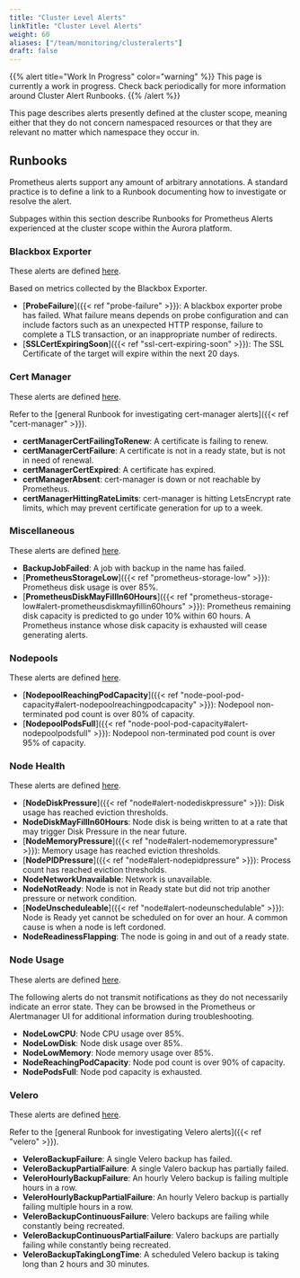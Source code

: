 ```yaml
---
title: "Cluster Level Alerts"
linkTitle: "Cluster Level Alerts"
weight: 60
aliases: ["/team/monitoring/clusteralerts"]
draft: false
---
```


{{% alert title="Work In Progress" color="warning" %}}
This page is currently a work in progress. Check back periodically for more information around Cluster Alert Runbooks.
{{% /alert %}}

This page describes alerts presently defined at the cluster scope, meaning either that they do not concern namespaced resources or that they are relevant no matter which namespace they occur in.

## Runbooks

Prometheus alerts support any amount of arbitrary annotations. A standard practice is to define a link to a Runbook documenting how to investigate or resolve the alert.

Subpages within this section describe Runbooks for Prometheus Alerts experienced at the cluster scope within the Aurora platform.

### Blackbox Exporter
These alerts are defined [here](https://github.com/gccloudone-aurora/aurora-platform-charts/tree/main/stable/aurora-platform/charts/aurora-core/conf/prometheus_rules/blackbox_exporter).

Based on metrics collected by the Blackbox Exporter.

- [**ProbeFailure**]({{< ref "probe-failure" >}}): A blackbox exporter probe has failed. What failure means depends on probe configuration and can include factors such as an unexpected HTTP response, failure to complete a TLS transaction, or an inappropriate number of redirects.
- [**SSLCertExpiringSoon**]({{< ref "ssl-cert-expiring-soon" >}}): The SSL Certificate of the target will expire within the next 20 days.

### Cert Manager
These alerts are defined [here](https://github.com/gccloudone-aurora/aurora-platform-charts/tree/main/stable/aurora-platform/charts/aurora-core/conf/prometheus_rules/cert_manager).

Refer to the [general Runbook for investigating cert-manager alerts]({{< ref "cert-manager" >}}).

- **certManagerCertFailingToRenew**: A certificate is failing to renew.
- **certManagerCertFailure**: A certificate is not in a ready state, but is not in need of renewal.
- **certManagerCertExpired**: A certificate has expired.
- **certManagerAbsent**: cert-manager is down or not reachable by Prometheus.
- **certManagerHittingRateLimits**: cert-manager is hitting LetsEncrypt rate limits, which may prevent certificate generation for up to a week.

### Miscellaneous
These alerts are defined [here](https://github.com/gccloudone-aurora/aurora-platform-charts/tree/main/stable/aurora-platform/charts/aurora-core/conf/prometheus_rules/kube_prometheus_stack).

- **BackupJobFailed**: A job with backup in the name has failed. 
- [**PrometheusStorageLow**]({{< ref "prometheus-storage-low" >}}): Prometheus disk usage is over 85%.
- [**PrometheusDiskMayFillIn60Hours**]({{< ref "prometheus-storage-low#alert-prometheusdiskmayfillin60hours" >}}): Prometheus remaining disk capacity is predicted to go under 10% within 60 hours. A Prometheus instance whose disk capacity is exhausted will cease generating alerts.

### Nodepools
These alerts are defined [here](https://github.com/gccloudone-aurora/aurora-platform-charts/tree/main/stable/aurora-platform/charts/aurora-core/conf/prometheus_rules/kube_prometheus_stack/nodepool_alerts).

- [**NodepoolReachingPodCapacity**]({{< ref "node-pool-pod-capacity#alert-nodepoolreachingpodcapacity" >}}): Nodepool non-terminated pod count is over 80% of capacity.
- [**NodepoolPodsFull**]({{< ref "node-pool-pod-capacity#alert-nodepoolpodsfull" >}}): Nodepool non-terminated pod count is over 95% of capacity.

### Node Health
These alerts are defined [here](https://github.com/gccloudone-aurora/aurora-platform-charts/tree/main/stable/aurora-platform/charts/aurora-core/conf/prometheus_rules/kube_prometheus_stack/node_alerts).

- [**NodeDiskPressure**]({{< ref "node#alert-nodediskpressure" >}}): Disk usage has reached eviction thresholds.
- **NodeDiskMayFillIn60Hours**: Node disk is being written to at a rate that may trigger Disk Pressure in the near future.
- [**NodeMemoryPressure**]({{< ref "node#alert-nodememorypressure" >}}): Memory usage has reached eviction thresholds.
- [**NodePIDPressure**]({{< ref "node#alert-nodepidpressure" >}}): Process count has reached eviction thresholds.
- **NodeNetworkUnavailable**: Network is unavailable.
- **NodeNotReady**: Node is not in Ready state but did not trip another pressure or network condition.
- [**NodeUnscheduleable**]({{< ref "node#alert-nodeunschedulable" >}}): Node is Ready yet cannot be scheduled on for over an hour. A common cause is when a node is left cordoned.
- **NodeReadinessFlapping**: The node is going in and out of a ready state.

### Node Usage
These alerts are defined [here](https://github.com/gccloudone-aurora/aurora-platform-charts/tree/main/stable/aurora-platform/charts/aurora-core/conf/prometheus_rules/kube_prometheus_stack/node_alerts).

The following alerts do not transmit notifications as they do not necessarily indicate an error state. They can be browsed in the Prometheus or Alertmanager UI for additional information during troubleshooting.

- **NodeLowCPU**: Node CPU usage over 85%.
- **NodeLowDisk**: Node disk usage over 85%.
- **NodeLowMemory**: Node memory usage over 85%.
- **NodeReachingPodCapacity**: Node pod count is over 90% of capacity.
- **NodePodsFull**: Node pod capacity is exhausted.

### Velero
These alerts are defined [here](https://github.com/gccloudone-aurora/aurora-platform-charts/tree/main/stable/aurora-platform/charts/aurora-core/conf/prometheus_rules/velero).

Refer to the [general Runbook for investigating Velero alerts]({{< ref "velero" >}}).

- **VeleroBackupFailure**: A single Velero backup has failed.
- **VeleroBackupPartialFailure**: A single Valero backup has partially failed.
- **VeleroHourlyBackupFailure**: An hourly Velero backup is failing multiple hours in a row.
- **VeleroHourlyBackupPartialFailure**: An hourly Velero backup is partially failing multiple hours in a row.
- **VeleroBackupContinuousFailure**: Velero backups are failing while constantly being recreated.
- **VeleroBackupContinuousPartialFailure**: Valero backups are partially failing while constantly being recreated.
- **VeleroBackupTakingLongTime**: A scheduled Velero backup is taking long than 2 hours and 30 minutes.
